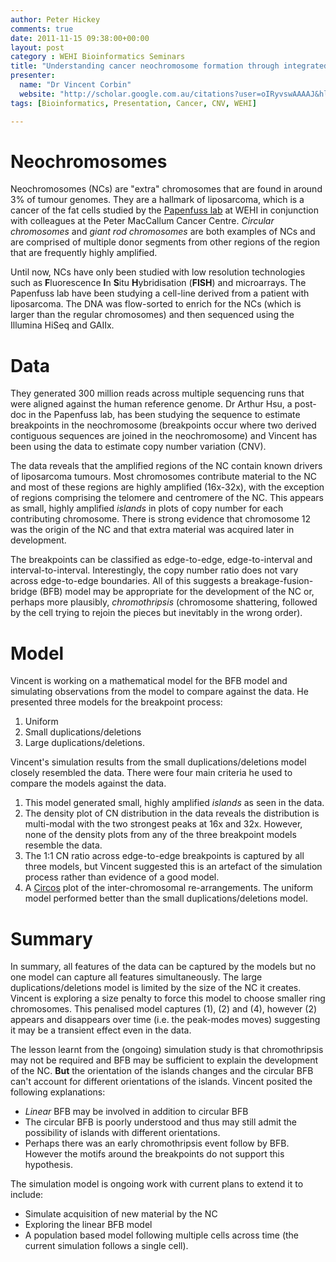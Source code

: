 ```yaml
---
author: Peter Hickey
comments: true
date: 2011-11-15 09:38:00+00:00
layout: post
category : WEHI Bioinformatics Seminars
title: "Understanding cancer neochromosome formation through integrated analysis of fusion and copy number data"
presenter:
  name: "Dr Vincent Corbin"
  website: "http://scholar.google.com.au/citations?user=oIRyvswAAAAJ&hl=en"
tags: [Bioinformatics, Presentation, Cancer, CNV, WEHI]

---
```


# Neochromosomes

Neochromosomes (NCs) are "extra" chromosomes that are found in around 3% of tumour genomes. They are a hallmark of liposarcoma, which is a cancer of the fat cells studied by the [Papenfuss lab](http://www.wehi.edu.au/faculty_members/dr_tony_papenfuss) at WEHI in conjunction with colleagues at the Peter MacCallum Cancer Centre. _Circular chromosomes_ and _giant rod chromosomes_ are both examples of NCs and are comprised of multiple donor segments from other regions of the region that are frequently highly amplified. 

Until now, NCs have only been studied with low resolution technologies such as **F**luorescence **I**n **S**itu **H**ybridisation (__FISH__) and microarrays. The Papenfuss lab have been studying a cell-line derived from a patient with liposarcoma. The DNA was flow-sorted to enrich for the NCs (which is larger than the regular chromosomes) and then sequenced using the Illumina HiSeq and GAIIx.

# Data

They generated 300 million reads across multiple sequencing runs that were aligned against the human reference genome. Dr Arthur Hsu, a post-doc in the Papenfuss lab, has been studying the sequence to estimate breakpoints in the neochromosome (breakpoints occur where two derived contiguous sequences are joined in the neochromosome) and Vincent has been using the data to estimate copy number variation (CNV). 

The data reveals that the amplified regions of the NC contain known drivers of liposarcoma tumours. Most chromosomes contribute material to the NC and most of these regions are highly amplified (16x-32x), with the exception of regions comprising the telomere and centromere of the NC. This appears as small, highly amplified _islands_ in plots of copy number for each contributing chromosome. There is strong evidence that chromosome 12 was the origin of the NC and that extra material was acquired later in development. 

The breakpoints can be classified as edge-to-edge, edge-to-interval and interval-to-interval. Interestingly, the copy number ratio does not vary across edge-to-edge boundaries. All of this suggests a breakage-fusion-bridge (BFB) model may be appropriate for the development of the NC or, perhaps more plausibly, _chromothripsis_ (chromosome shattering, followed by the cell trying to rejoin the pieces but inevitably in the wrong order). 

# Model

Vincent is working on a mathematical model for the BFB model and simulating observations from the model to compare against the data. He presented three models for the breakpoint process:

1. Uniform
2. Small duplications/deletions
3. Large duplications/deletions. 

Vincent's simulation results from the small duplications/deletions model closely resembled the data. There were four main criteria he used to compare the models against the data.
	
1. This model generated small, highly amplified _islands_ as seen in the data.
2. The density plot of CN distribution in the data reveals the distribution is multi-modal with the two strongest peaks at 16x and 32x. However, none of the density plots from any of the three breakpoint models resemble the data.
3. The 1:1 CN ratio across edge-to-edge breakpoints is captured by all three models, but Vincent suggested this is an artefact of the simulation process rather than evidence of a good model.
4. A [Circos](http://circos.ca/) plot of the inter-chromosomal re-arrangements. The uniform model performed better than the small duplications/deletions model.

# Summary


In summary, all features of the data can be captured by the models but no one model can capture all features simultaneously. The large duplications/deletions model is limited by the size of the NC it creates. Vincent is exploring a size penalty to force this model to choose smaller ring chromosomes. This penalised model captures (1), (2) and (4), however (2) appears and disappears over time (i.e. the peak-modes moves) suggesting it may be a transient effect even in the data.

The lesson learnt from the (ongoing) simulation study is that chromothripsis may not be required and BFB may be sufficient to explain the development of the NC. **But** the orientation of the islands changes and the circular BFB can't account for different orientations of the islands. Vincent posited the following explanations:

* _Linear_ BFB may be involved in addition to circular BFB
* The circular BFB is poorly understood and thus may still admit the possibility of islands with different orientations.
* Perhaps there was an early chromothripsis event follow by BFB. However the motifs around the breakpoints do not support this hypothesis.

The simulation model is ongoing work with current plans to extend it to include:

* Simulate acquisition of new material by the NC
* Exploring the linear BFB model
* A population based model following multiple cells across time (the current simulation follows a single cell).

